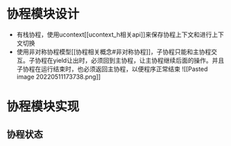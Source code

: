 # 协程模块设计
- 有栈协程，使用ucontext[[ucontext_h相关api]]来保存协程上下文和进行上下文切换
- 使用非对称协程模型[[协程相关概念#非对称协程]]，子协程只能和主协程交互。子协程在yield让出时，必须回到主协程，让主协程继续后面的操作。并且子协程在运行结束时，也必须返回主协程，以便程序正常结束
![[Pasted image 20220511173738.png]]

# 协程模块实现
## 协程状态
